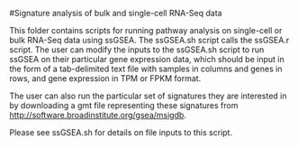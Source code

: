 #Signature analysis of bulk and single-cell RNA-Seq data

This folder contains scripts for running pathway analysis on single-cell or bulk RNA-Seq
data using ssGSEA. The ssGSEA.sh script calls the ssGSEA.r script. The user can modify
the inputs to the ssGSEA.sh script to run ssGSEA on their particular gene expression data, 
which should be input in the form of a tab-delimited text file with samples in columns
and genes in rows, and gene expression in TPM or FPKM format.

The user can also run the particular set of signatures they are interested in by downloading
a gmt file representing these signatures from http://software.broadinstitute.org/gsea/msigdb.

Please see ssGSEA.sh for details on file inputs to this script.


